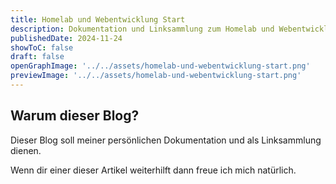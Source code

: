 ```yaml
---
title: Homelab und Webentwicklung Start
description: Dokumentation und Linksammlung zum Homelab und Webentwicklung
publishedDate: 2024-11-24
showToC: false
draft: false
openGraphImage: '../../assets/homelab-und-webentwicklung-start.png'
previewImage: '../../assets/homelab-und-webentwicklung-start.png'
---
```


## Warum dieser Blog?

Dieser Blog soll meiner persönlichen Dokumentation und als Linksammlung dienen.

Wenn dir einer dieser Artikel weiterhilft dann freue ich mich natürlich.
